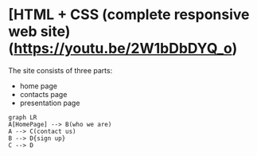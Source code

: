 # [HTML + CSS (complete responsive web site)(https://youtu.be/2W1bDbDYQ_o)

The site consists of three parts: 
 - home page
 - contacts page
 - presentation page 
 

```mermaid
graph LR
A[HomePage] --> B(who we are)
A --> C(contact us)
B --> D{sign up}
C --> D
```


